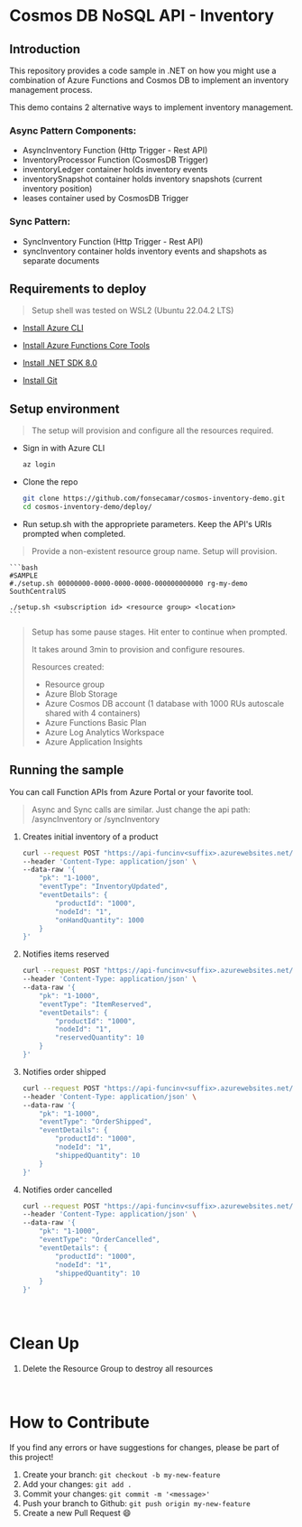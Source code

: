 # Cosmos DB NoSQL API - Inventory

## Introduction

This repository provides a code sample in .NET on how you might use a combination of Azure Functions and Cosmos DB to implement an inventory management process.

This demo contains 2 alternative ways to implement inventory management.

### Async Pattern Components:
- AsyncInventory Function (Http Trigger - Rest API)
- InventoryProcessor Function (CosmosDB Trigger)
- inventoryLedger container holds inventory events
- inventorySnapshot container holds inventory snapshots (current inventory position)
- leases container used by CosmosDB Trigger

### Sync Pattern:
- SyncInventory Function (Http Trigger - Rest API)
- syncInventory container holds inventory events and shapshots as separate documents

## Requirements to deploy
> Setup shell was tested on WSL2 (Ubuntu 22.04.2 LTS)

* <a href="https://learn.microsoft.com/en-us/cli/azure/install-azure-cli-linux?pivots=apt#option-1-install-with-one-command" target="_blank">Install Azure CLI</a>

* <a href="https://learn.microsoft.com/en-us/azure/azure-functions/functions-run-local?tabs=v4%2Clinux%2Ccsharp%2Cportal%2Cbash#install-the-azure-functions-core-tools" target="_blank">Install Azure Functions Core Tools</a>

* <a href="https://learn.microsoft.com/en-us/dotnet/core/install/linux-ubuntu#install-the-sdk" target="_blank">Install .NET SDK 8.0</a>

* <a href="https://git-scm.com/download/linux" target="_blank">Install Git</a>

## Setup environment

> The setup will provision and configure all the resources required.

* Sign in with Azure CLI

    ```bash
    az login
    ```

* Clone the repo
    ```bash
    git clone https://github.com/fonsecamar/cosmos-inventory-demo.git
    cd cosmos-inventory-demo/deploy/
    ```

* Run setup.sh with the appropriete parameters. Keep the API's URIs prompted when completed.
> Provide a non-existent resource group name. Setup will provision.

    ```bash
    #SAMPLE
    #./setup.sh 00000000-0000-0000-0000-000000000000 rg-my-demo SouthCentralUS

    ./setup.sh <subscription id> <resource group> <location>
    ```
> Setup has some pause stages. Hit enter to continue when prompted. 
> 
> It takes around 3min to provision and configure resoures.
>
> Resources created:
> - Resource group
> - Azure Blob Storage
> - Azure Cosmos DB account (1 database with 1000 RUs autoscale shared with 4 containers)
> - Azure Functions Basic Plan
> - Azure Log Analytics Workspace
> - Azure Application Insights

## Running the sample

You can call Function APIs from Azure Portal or your favorite tool.
> Async and Sync calls are similar. Just change the api path: /asyncInventory or /syncInventory

1. Creates initial inventory of a product

    ```bash
    curl --request POST "https://api-funcinv<suffix>.azurewebsites.net/api/asyncinventory" \
    --header 'Content-Type: application/json' \
    --data-raw '{
        "pk": "1-1000",
        "eventType": "InventoryUpdated",
        "eventDetails": {
            "productId": "1000",
            "nodeId": "1",
            "onHandQuantity": 1000
        }
    }'
    ```

1. Notifies items reserved

    ```bash
    curl --request POST "https://api-funcinv<suffix>.azurewebsites.net/api/asyncinventory" \
    --header 'Content-Type: application/json' \
    --data-raw '{
        "pk": "1-1000",
        "eventType": "ItemReserved",
        "eventDetails": {
            "productId": "1000",
            "nodeId": "1",
            "reservedQuantity": 10
        }
    }'
    ```

1. Notifies order shipped

    ```bash
    curl --request POST "https://api-funcinv<suffix>.azurewebsites.net/api/asyncinventory" \
    --header 'Content-Type: application/json' \
    --data-raw '{
        "pk": "1-1000",
        "eventType": "OrderShipped",
        "eventDetails": {
            "productId": "1000",
            "nodeId": "1",
            "shippedQuantity": 10
        }
    }'
    ```
1. Notifies order cancelled

    ```bash
    curl --request POST "https://api-funcinv<suffix>.azurewebsites.net/api/asyncinventory" \
    --header 'Content-Type: application/json' \
    --data-raw '{
        "pk": "1-1000",
        "eventType": "OrderCancelled",
        "eventDetails": {
            "productId": "1000",
            "nodeId": "1",
            "shippedQuantity": 10
        }
    }'
    ```

<br/>

# Clean Up

1. Delete the Resource Group to destroy all resources

<br/>

# How to Contribute

If you find any errors or have suggestions for changes, please be part of this project!

1. Create your branch: `git checkout -b my-new-feature`
2. Add your changes: `git add .`
3. Commit your changes: `git commit -m '<message>'`
4. Push your branch to Github: `git push origin my-new-feature`
5. Create a new Pull Request 😄